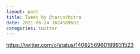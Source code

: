 ```yaml
--- 
layout: post 
title: Tweet by @tarunchitra 
date: 2021-06-24 1624589603 
categories: twitter 
--- 
```

https://twitter.com/o/status/1408256960189931523